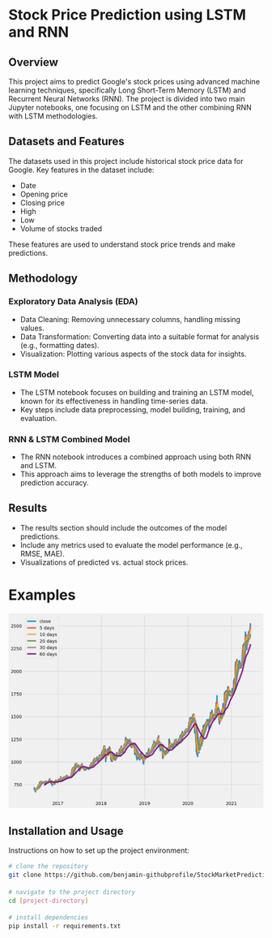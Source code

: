# Stock Price Prediction using LSTM and RNN

## Overview
This project aims to predict Google's stock prices using advanced machine learning techniques, specifically Long Short-Term Memory (LSTM) and Recurrent Neural Networks (RNN). The project is divided into two main Jupyter notebooks, one focusing on LSTM and the other combining RNN with LSTM methodologies.

## Datasets and Features
The datasets used in this project include historical stock price data for Google. Key features in the dataset include:
- Date
- Opening price
- Closing price
- High
- Low
- Volume of stocks traded

These features are used to understand stock price trends and make predictions.

## Methodology
### Exploratory Data Analysis (EDA)
- Data Cleaning: Removing unnecessary columns, handling missing values.
- Data Transformation: Converting data into a suitable format for analysis (e.g., formatting dates).
- Visualization: Plotting various aspects of the stock data for insights.

### LSTM Model
- The LSTM notebook focuses on building and training an LSTM model, known for its effectiveness in handling time-series data.
- Key steps include data preprocessing, model building, training, and evaluation.

### RNN & LSTM Combined Model
- The RNN notebook introduces a combined approach using both RNN and LSTM.
- This approach aims to leverage the strengths of both models to improve prediction accuracy.

## Results
- The results section should include the outcomes of the model predictions.
- Include any metrics used to evaluate the model performance (e.g., RMSE, MAE).
- Visualizations of predicted vs. actual stock prices.

# Examples
![MA Graph](visualization/MA.png)


## Installation and Usage
Instructions on how to set up the project environment:
```bash
# clone the repository
git clone https://github.com/benjamin-githubprofile/StockMarketPrediction

# navigate to the project directory
cd [project-directory]

# install dependencies
pip install -r requirements.txt
